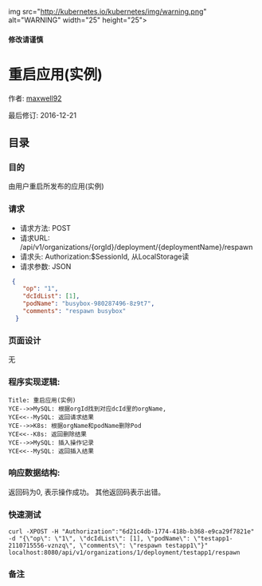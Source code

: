 img src="http://kubernetes.io/kubernetes/img/warning.png" alt="WARNING" width="25" height="25"> 

#### 修改请谨慎

重启应用(实例)
==============

作者: [maxwell92](https://github.com/maxwell92)

最后修订: 2016-12-21

目录
--------------
### 目的
由用户重启所发布的应用(实例)

### 请求

* 请求方法: POST 
* 请求URL: /api/v1/organizations/{orgId}/deployment/{deploymentName}/respawn
* 请求头: Authorization:$SessionId, 从LocalStorage读 
* 请求参数: 
  JSON
```json
 {
    "op": "1", 
    "dcIdList": [1], 
    "podName": "busybox-980287496-8z9t7", 
    "comments": "respawn busybox"
  } 
```

### 页面设计 
无

### 程序实现逻辑:

```Sequence
Title: 重启应用(实例)
YCE-->>MySQL: 根据orgId找到对应dcId里的orgName,
YCE<<--MySQL: 返回请求结果
YCE-->>K8s: 根据orgName和podName删除Pod
YCE<<--K8s: 返回删除结果
YCE-->>MySQL: 插入操作记录
YCE<<--MySQL: 返回插入结果
```

### 响应数据结构: 
返回码为0, 表示操作成功。
其他返回码表示出错。

### 快速测试

```shell
curl -XPOST -H "Authorization":"6d21c4db-1774-418b-b368-e9ca29f7821e" -d "{\"op\": \"1\", \"dcIdList\": [1], \"podName\": \"testapp1-2110715556-vznzq\", \"comments\": \"respawn testapp1\"}" localhost:8080/api/v1/organizations/1/deployment/testapp1/respawn
```

### 备注

